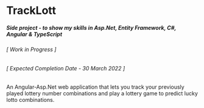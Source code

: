 # TrackLott
##### Side project - to show my skills in Asp.Net, Entity Framework, C#, Angular & TypeScript 
###### [ Work in Progress ]
###### [ Expected Completion Date - 30 March 2022 ]

An Angular-Asp.Net web application that lets you track your previously played lottery number combinations and play a lottery game to predict lucky lotto combinations.

